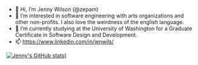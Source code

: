 - 👋 Hi, I’m Jenny Wilson (@zepam)
- 👀 I’m interested in software engineering with arts organizations and other non-profits. I also love the weirdness of the english language.
- 🌱 I’m currently studying at the University of Washington for a Graduate Certificate in Software Design and Development. 
- 📫 https://www.linkedin.com/in/jenwils/


[![Jenny's GitHub stats](https://github-readme-stats.vercel.app/api?username=zepam&count_private=true&show_icons=true&theme=radical))](https://github.com/zepam/github-readme-stats)


<!---
zepam/zepam is a ✨ special ✨ repository because its `README.md` (this file) appears on your GitHub profile.
You can click the Preview link to take a look at your changes. 💞️
--->
